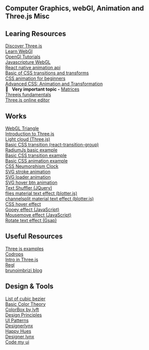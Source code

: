 ## Computer Graphics, webGl, Animation and Three.js Misc

## Learing Resources
[Discover Three.js](https://discoverthreejs.com/)<br/>
[Learn WebGl](http://learnwebgl.brown37.net/)<br/>
[OpenGl Tutorials](http://www.opengl-tutorial.org/)<br/>
[Javascripture WebGL](https://www.javascripture.com/WebGLRenderingContext)<br/>
[React native animation api](https://medium.com/react-native-training/react-native-animations-using-the-animated-api-ebe8e0669fae)<br/>
[Basic of CSS transitions and transforms](https://thoughtbot.com/blog/transitions-and-transforms)<br/>
[CSS animation for beginners](https://thoughtbot.com/blog/css-animation-for-beginners)<br/>
[Advanced CSS: Animation and Transformation](https://codepen.io/ambethia/post/advanced-css-animation-and-transformation)<br/>
:rocket: &nbsp; **Very important topic -**
[Matrices](http://www.opengl-tutorial.org/beginners-tutorials/tutorial-3-matrices/)<br/>
[Threejs fundamentals](https://threejsfundamentals.org/)<br/>
[Three.js online editor](https://mrdoob.com/projects/htmleditor/)<br/>

## Works
[WebGL Triangle](/webglTriangle)<br/>
[Introduction to Three.js](/IntroThree)<br/>
[Light cloud (Three.js)](/LightCloud)<br/>
[Basic CSS transition (react-transition-group)](/react-transition-group/basic-css-transition)</br>
[RadiumJs basic example](/simple-radiumjs-example)<br/>
[Basic CSS transition example](/css-transition)<br/>
[Basic CSS animation example](/css-animation)<br/>
[CSS Neumorphism Clock](/CSS%20Neumorphism%20Clock)<br/>
[SVG stroke animation](/svg-stroke-animation)<br/>
[SVG loader animation](/svg-loader-animation)</br>
[SVG hover btn animation](/svg-hover-btn-animation)</br>
[Text Shuffler (JQuery)](/text-shuffle)</br>
[flies material text effect (blotter.js)](/flies-material-blotterjs)</br>
[channelsplit material text effect (blotter.js)](/channelsplit-material-blotterjs)</br>
[CSS hover effect](/css-hover-effects)</br>
[Gooey effect (JavaScript)](/gooey-effect)</br>
[Mousemove effect (JavaScript)](/movemove-effect)</br>
[Rotate text effect (Gsap)](/rotate-text-effect)</br>


## Useful Resources
[Three js examples](https://freefrontend.com/three-js-examples/)<br/>
[Codrops](https://tympanus.net/codrops/)<br/>
[Intro in Three.js](https://davidlyons.dev/projects/threejs-intro/)<br/>
[Regl](https://github.com/regl-project/regl)<br/>
[brunoimbrizi blog](http://brunoimbrizi.com/unbox/)


## Design & Tools
[List of cubic bezier](https://easings.net/)<br/>
[Basic Color Theory](https://www.colormatters.com/color-and-design/basic-color-theory)<br/>
[ColorBox by lyft](https://www.colorbox.io/)<br/>
[Design Principles](https://principles.design/)<br/>
[UI Patterns](http://ui-patterns.com/)<br/>
[Designerlynx](https://www.designerlynx.co/)<br/>
[Happy Hues](https://www.happyhues.co/)<br/>
[Designer lynx](https://www.designerlynx.co/)<br/>
[Code my ui](https://codemyui.com/)<br/>
